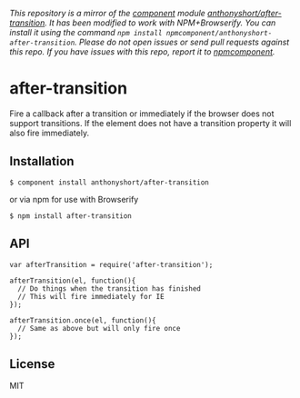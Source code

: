 *This repository is a mirror of the [component](http://component.io) module [anthonyshort/after-transition](http://github.com/anthonyshort/after-transition). It has been modified to work with NPM+Browserify. You can install it using the command `npm install npmcomponent/anthonyshort-after-transition`. Please do not open issues or send pull requests against this repo. If you have issues with this repo, report it to [npmcomponent](https://github.com/airportyh/npmcomponent).*

# after-transition

  Fire a callback after a transition or immediately if the browser does not support transitions.
  If the element does not have a transition property it will also fire immediately.

## Installation

    $ component install anthonyshort/after-transition

or via npm for use with Browserify

    $ npm install after-transition

## API

    var afterTransition = require('after-transition');

    afterTransition(el, function(){
      // Do things when the transition has finished
      // This will fire immediately for IE
    });

    afterTransition.once(el, function(){
      // Same as above but will only fire once
    });

## License

  MIT
